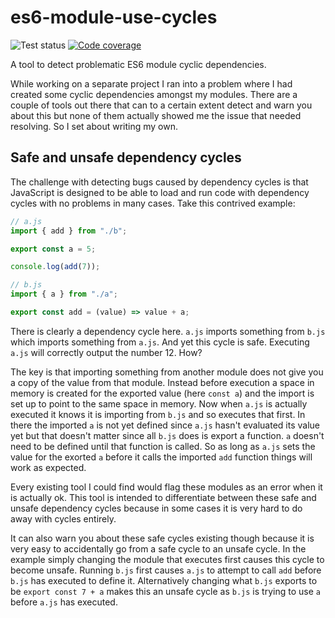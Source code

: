 # es6-module-use-cycles

![Test status](https://github.com/Mossop/es6-module-use-cycles/workflows/Build%20and%20test/badge.svg)
[![Code coverage](https://codecov.io/gh/Mossop/es6-module-use-cycles/branch/master/graph/badge.svg?token=cuyYJZZq9i)](https://codecov.io/gh/Mossop/es6-module-use-cycles)

A tool to detect problematic ES6 module cyclic dependencies.

While working on a separate project I ran into a problem where I had created some
cyclic dependencies amongst my modules. There are a couple of tools out there
that can to a certain extent detect and warn you about this but none of them
actually showed me the issue that needed resolving. So I set about writing my own.

## Safe and unsafe dependency cycles

The challenge with detecting bugs caused by dependency cycles is that JavaScript
is designed to be able to load and run code with dependency cycles with no
problems in many cases. Take this contrived example:

```javascript
// a.js
import { add } from "./b";

export const a = 5;

console.log(add(7));
```

```javascript
// b.js
import { a } from "./a";

export const add = (value) => value + a;
```

There is clearly a dependency cycle here. `a.js` imports something from `b.js` which imports something from `a.js`. And yet this cycle is safe. Executing `a.js` will correctly output the number 12. How?

The key is that importing something from another module does not give you a copy of the value from that module. Instead before execution a space in memory is created for the exported value (here `const a`) and the import is set up to point to the same space in memory. Now when `a.js` is actually executed it knows it is importing from `b.js` and so executes that first. In there the imported `a` is not yet defined since `a.js` hasn't evaluated its value yet but that doesn't matter since all `b.js` does is export a function. `a` doesn't need to be defined until that function is called. So as long as `a.js` sets the value for the exorted `a` before it calls the imported `add` function things will work as expected.

Every existing tool I could find would flag these modules as an error when it is actually ok. This tool is intended to differentiate between these safe and unsafe dependency cycles because in some cases it is very hard to do away with cycles entirely.

It can also warn you about these safe cycles existing though because it is very easy to accidentally go from a safe cycle to an unsafe cycle. In the example simply changing the module that executes first causes this cycle to become unsafe. Running `b.js` first causes `a.js` to attempt to call `add` before `b.js` has executed to define it. Alternatively changing what `b.js` exports to be `export const 7 + a` makes this an unsafe cycle as `b.js` is trying to use `a` before `a.js` has executed.